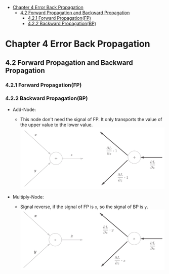 

<!--
 * @Author       : Jingsheng Lyu
 * @Date         : 2020-07-04 08:41:57
 * @LastEditors  : Jingsheng Lyu
 * @LastEditTime : 2020-07-05 19:38:59
 * @FilePath     : /Deep_Learning/Chapter4/CH4_2/README.md
 * @Github       : https://github.com/jingshenglyu
 * @Web          : https://jingshenglyu.github.io/
 * @E-Mail       : jingshenglyu@gmail.com
--> 

<!-- TOC -->

- [Chapter 4 Error Back Propagation](#chapter-4-error-back-propagation)
    - [4.2 Forward Propagation and Backward Propagation](#42-forward-propagation-and-backward-propagation)
        - [4.2.1 Forward Propagation(FP)](#421-forward-propagationfp)
        - [4.2.2 Backward Propagation(BP)](#422-backward-propagationbp)

<!-- /TOC -->

# Chapter 4 Error Back Propagation

## 4.2 Forward Propagation and Backward Propagation 

### 4.2.1 Forward Propagation(FP)

### 4.2.2 Backward Propagation(BP)
* Add-Node:
    * This node don't need the signal of FP. It only transports the value of the upper value to the lower value.
    ![Add](/Images/CH4_2_Add.png)
     
* Multiply-Node:
    * Signal reverse, if the signal of FP is `x`, so the signal of BP is `y`. 
    ![Mul](/Images/CH4_2_Mul.png)